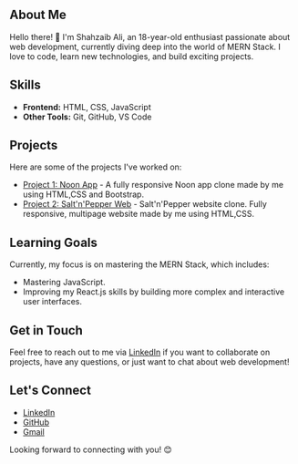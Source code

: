 ## About Me
Hello there! 👋 I'm Shahzaib Ali, an 18-year-old enthusiast passionate about web development, currently diving deep into the world of MERN Stack. I love to code, learn new technologies, and build exciting projects.

## Skills
- **Frontend:** HTML, CSS, JavaScript
- **Other Tools:** Git, GitHub, VS Code

## Projects
Here are some of the projects I've worked on:
- [Project 1: Noon App](https://noon-assignment.netlify.app/) - A fully responsive Noon app clone made by me using HTML,CSS and Bootstrap.
- [Project 2: Salt'n'Pepper Web](https://salt-n-pepper-assignment.netlify.app/) - Salt'n'Pepper website clone. Fully responsive, multipage website made by me using HTML,CSS.

## Learning Goals
Currently, my focus is on mastering the MERN Stack, which includes:
- Mastering JavaScript.
- Improving my React.js skills by building more complex and interactive user interfaces.

## Get in Touch
Feel free to reach out to me via [LinkedIn](linkedin.com/in/shahzaib-ali-b94a4b2a5/) if you want to collaborate on projects, have any questions, or just want to chat about web development!

## Let's Connect
- [LinkedIn](linkedin.com/in/shahzaibalijamro)
- [GitHub](github.com/ShahzaibAliJamro)
- [Gmail](shahzaibalijamro@gmail.com)

Looking forward to connecting with you! 😊
